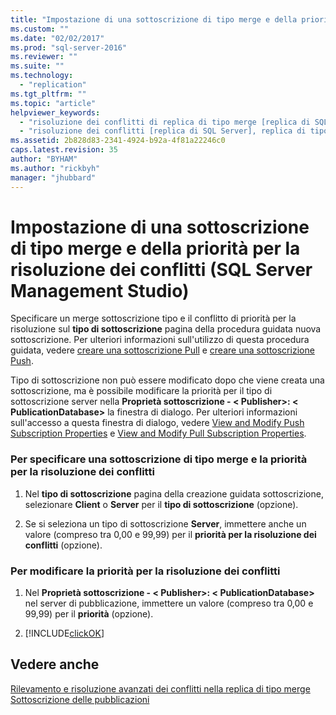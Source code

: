 ```yaml
---
title: "Impostazione di una sottoscrizione di tipo merge e della priorit&#224; per la risoluzione dei conflitti (SQL Server Management Studio) | Microsoft Docs"
ms.custom: ""
ms.date: "02/02/2017"
ms.prod: "sql-server-2016"
ms.reviewer: ""
ms.suite: ""
ms.technology: 
  - "replication"
ms.tgt_pltfrm: ""
ms.topic: "article"
helpviewer_keywords: 
  - "risoluzione dei conflitti di replica di tipo merge [replica di SQL Server], sistemi di risoluzione di sottoscrizioni di tipo merge"
  - "risoluzione dei conflitti [replica di SQL Server], replica di tipo merge"
ms.assetid: 2b828d83-2341-4924-b92a-4f81a22246c0
caps.latest.revision: 35
author: "BYHAM"
ms.author: "rickbyh"
manager: "jhubbard"
---
```

# Impostazione di una sottoscrizione di tipo merge e della priorit&#224; per la risoluzione dei conflitti (SQL Server Management Studio)
  Specificare un merge sottoscrizione tipo e il conflitto di priorità per la risoluzione sul **tipo di sottoscrizione** pagina della procedura guidata nuova sottoscrizione. Per ulteriori informazioni sull'utilizzo di questa procedura guidata, vedere [creare una sottoscrizione Pull](../../relational-databases/replication/create-a-pull-subscription.md) e [creare una sottoscrizione Push](../../relational-databases/replication/create-a-push-subscription.md).  
  
 Tipo di sottoscrizione non può essere modificato dopo che viene creata una sottoscrizione, ma è possibile modificare la priorità per il tipo di sottoscrizione server nella **Proprietà sottoscrizione - \< Publisher>: \< PublicationDatabase>** la finestra di dialogo. Per ulteriori informazioni sull'accesso a questa finestra di dialogo, vedere [View and Modify Push Subscription Properties](../../relational-databases/replication/view-and-modify-push-subscription-properties.md) e [View and Modify Pull Subscription Properties](../../relational-databases/replication/view-and-modify-pull-subscription-properties.md).  
  
### Per specificare una sottoscrizione di tipo merge e la priorità per la risoluzione dei conflitti  
  
1.  Nel **tipo di sottoscrizione** pagina della creazione guidata sottoscrizione, selezionare **Client** o **Server** per il **tipo di sottoscrizione** (opzione).  
  
2.  Se si seleziona un tipo di sottoscrizione **Server**, immettere anche un valore (compreso tra 0,00 e 99,99) per il **priorità per la risoluzione dei conflitti** (opzione).  
  
### Per modificare la priorità per la risoluzione dei conflitti  
  
1.  Nel **Proprietà sottoscrizione - \< Publisher>: \< PublicationDatabase>** nel server di pubblicazione, immettere un valore (compreso tra 0,00 e 99,99) per il **priorità** (opzione).  
  
2.  [!INCLUDE[clickOK](../../includes/clickok-md.md)]  
  
## Vedere anche  
 [Rilevamento e risoluzione avanzati dei conflitti nella replica di tipo merge](../../relational-databases/replication/merge/advanced-merge-replication-conflict-detection-and-resolution.md)   
 [Sottoscrizione delle pubblicazioni](../../relational-databases/replication/subscribe-to-publications.md)  
  
  